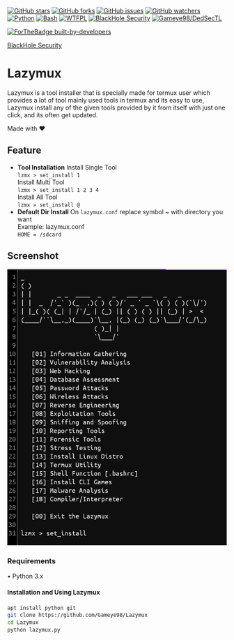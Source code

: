 [![GitHub stars](https://img.shields.io/github/stars/Gameye98/Lazymux.svg)](https://github.com/Gameye98/Lazymux/stargazers)
[![GitHub forks](https://img.shields.io/github/forks/Gameye98/Lazymux.svg)](https://github.com/Gameye98/Lazymux/network/members)
[![GitHub issues](https://img.shields.io/github/issues/Gameye98/Lazymux.svg)](https://github.com/Gameye98/Lazymux/issues)
[![GitHub watchers](https://img.shields.io/github/watchers/Gameye98/Lazymux.svg)](https://github.com/Gameye98/Lazymux/watchers)
[![Python](https://img.shields.io/badge/language-Python%203-blue.svg)](https://www.python.org)
[![Bash](https://img.shields.io/badge/language-Bash-blue.svg)](https://www.gnu.org/software/bash/)
[![WTFPL](https://img.shields.io/badge/license-WTFPL-red.svg)](http://www.wtfpl.net/)
[![BlackHole Security](https://img.shields.io/badge/team-BlackHole%20Security-ocean.svg)](https://github.com/BlackHoleSecurity)
[![Gameye98/DedSecTL](https://img.shields.io/badge/author-Gameye98/DedSecTL-red.svg)](https://github.com/Gameye98)

[![ForTheBadge built-by-developers](http://ForTheBadge.com/images/badges/built-by-developers.svg)](https://github.com/Gameye98)  

[BlackHole Security](https://github.com/BlackHoleSecurity)

# Lazymux
Lazymux is a tool installer that is specially made for termux user which provides a lot of tool mainly used tools in termux and its easy to use, Lazymux install any of the given tools provided by it from itself with just one click, and its often get updated.

Made with ❤️

## Feature
- **Tool Installation**
Install Single Tool  
`lzmx > set_install 1`  
Install Multi Tool  
`lzmx > set_install 1 2 3 4`  
Install All Tool  
`lzmx > set_install @`  
- **Default Dir Install**
On `lazymux.conf` replace symbol ~ with directory you want  
Example: lazymux.conf  
`HOME = /sdcard`


## Screenshot
<img src="core/lazymux_4.png">

### Requirements
• Python 3.x

#### Installation and Using Lazymux
```bash
apt install python git
git clone https://github.com/Gameye98/Lazymux
cd Lazymux
python lazymux.py
```
